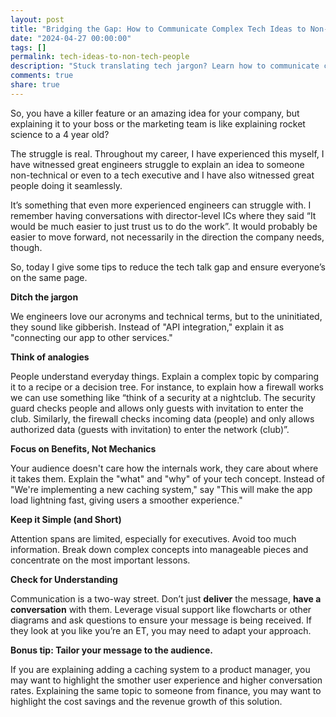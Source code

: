 ```yaml
---
layout: post
title: "Bridging the Gap: How to Communicate Complex Tech Ideas to Non-Technical Audiences"
date: "2024-04-27 00:00:00"
tags: []
permalink: tech-ideas-to-non-tech-people 
description: "Stuck translating tech jargon? Learn how to communicate clearly and use creative analogies to convey difficult technical ideas to non-technical audiences" 
comments: true
share: true
---
```



So, you have a killer feature or an amazing idea for your company, but explaining it to your boss or the marketing team is like explaining rocket science to a 4 year old?

The struggle is real. Throughout my career, I have experienced this myself, I have witnessed great engineers struggle to explain an idea to someone non-technical or even to a tech executive and I have also witnessed great people doing it seamlessly. 

It’s something that even more experienced engineers can struggle with. I remember having conversations with director-level ICs where they said “It would be much easier to just trust us to do the work”. It would probably be easier to move forward, not necessarily in the direction the company needs, though.

So, today I give some tips to reduce the tech talk gap and ensure everyone’s on the same page.

**Ditch the jargon** 

We engineers love our acronyms and technical terms, but to the uninitiated, they sound like gibberish. Instead of "API integration," explain it as "connecting our app to other services."

**Think of analogies**

People understand everyday things. Explain a complex topic by comparing it to a recipe or a decision tree. For instance, to explain how a firewall works we can use something like “think of a security at a nightclub. The security guard checks people and allows only guests with invitation to enter the club. Similarly, the firewall checks incoming data (people) and only allows authorized data (guests with invitation) to enter the network (club)”.

**Focus on Benefits, Not Mechanics**

Your audience doesn't care how the internals work, they care about where it takes them. Explain the "what" and "why" of your tech concept. Instead of "We're implementing a new caching system," say "This will make the app load lightning fast, giving users a smoother experience."

**Keep it Simple (and Short)**

Attention spans are limited, especially for executives. Avoid too much information. Break down complex concepts into manageable pieces and concentrate on the most important lessons.

**Check for Understanding**

Communication is a two-way street. Don’t just **deliver** the message, **have a conversation** with them. Leverage visual support like flowcharts or other diagrams and ask questions to ensure your message is being received. If they look at you like you’re an ET, you may need to adapt your approach.

**Bonus tip: Tailor your message to the audience.**

If you are explaining adding a caching system to a product manager, you may want to highlight the smother user experience and higher conversation rates. Explaining the same topic to someone from finance, you may want to highlight the cost savings and the revenue growth of this solution.
